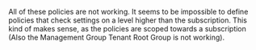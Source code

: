 All of these policies are not working. It seems to be impossible to define policies that check settings on a level higher than the subscription. This kind of makes sense, as the policies are scoped towards a subscription (Also the Management Group Tenant Root Group is not working).